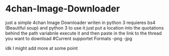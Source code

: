 # 4chan-Image-Downloader
just a simple 4chan Image Downloader writen in python 3
requieres bs4 (Beautiful soup) and python 3 
to use it just put a location into the quotations behind the path variabnle execute it and then paste in the link to the thread you want to download 
#Current supportet Formats 
-png 
-jpg

idk I might add more at some point
